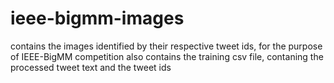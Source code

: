 # ieee-bigmm-images
contains the images identified by their respective tweet ids, for the purpose of IEEE-BigMM competition
also contains the training csv file, contaning the processed tweet text and the tweet ids
